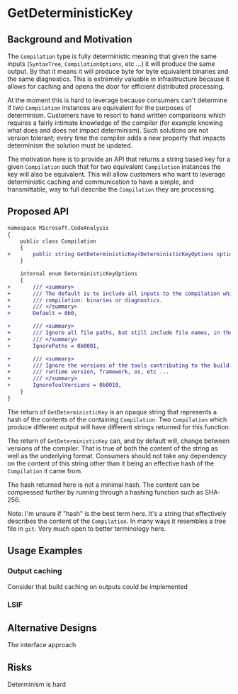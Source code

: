 GetDeterministicKey
===

## Background and Motivation
The `Compilation` type is fully deterministic meaning that given the same inputs
(`SyntaxTree`, `CompilationOptions`, etc ...) it will produce the same output. By 
that it means it will produce byte for byte equivalent binaries and the same 
diagnostics. This is extremely valuable in infrastructure because it allows 
for caching and opens the door for efficient distributed processing.

At the moment this is hard to leverage because consumers can't determine if 
two `Compilation` instances are equivalent for the purposes of determinism. 
Customers have to resort to hand written comparisons which requires a fairly 
intimate knowledge of the compiler (for example knowing what does and does not
impact determinism). Such solutions are not version tolerant; every time the 
compiler adds a new property that impacts determinism the solution must be 
updated.

The motivation here is to provide an API that returns a string based key for a
given `Compilation` such that for two equivalent `Compilation` instances the
key will also be equivalent. This will allow customers who want to leverage 
deterministic caching and communication to have a simple, and transmittable,
way to full describe the `Compilation` they are processing.

## Proposed API

```diff
namespace Microsoft.CodeAnalysis
{
    public class Compilation
    {
+       public string GetDeterministicKey(DeterministicKeyOptions options = default)
    }

    internal enum DeterministicKeyOptions
    {
+       /// <summary>
+       /// The default is to include all inputs to the compilation which impact the output of the 
+       /// compilation: binaries or diagnostics.
+       /// </summary>
+       Default = 0b0,

+       /// <summary>
+       /// Ignore all file paths, but still include file names, in the deterministic key.
+       /// </summary>
+       IgnorePaths = 0b0001,

+       /// <summary>
+       /// Ignore the versions of the tools contributing to the build: compiler version
+       /// runtime version, framework, os, etc ...
+       /// </summary>
+       IgnoreToolVersions = 0b0010,
    }
}
```

The return of `GetDeterministicKey` is an opaque string that represents a hash of the 
contents of the containing `Compilation`. Two `Compilation` which produce different 
output will have different strings returned for this function. 

The return of `GetDeterministicKey` can, and by default will, change between versions
of the compiler. That is true of both the content of the string as well as the 
underlying format. Consumers should not take any dependency on the content of this string
other than it being an effective hash of the `Compilation` it came from.

The hash returned here is not a minimal hash. The content can be compressed further
by running through a hashing function such as SHA-256. 

Note: I'm unsure if "hash" is the best term here. It's a string that effectively 
describes the content of the `Compilation`. In many ways it resembles a tree file 
in `git`. Very much open to better terminology here.

## Usage Examples

### Output caching
Consider that build caching on outputs could be implemented 

### LSIF


## Alternative Designs

The interface approach

<!--
Were there other options you considered, such as alternative API shapes?
How does this compare to analogous APIs in other ecosystems and libraries?
-->

## Risks

Determinism is hard

